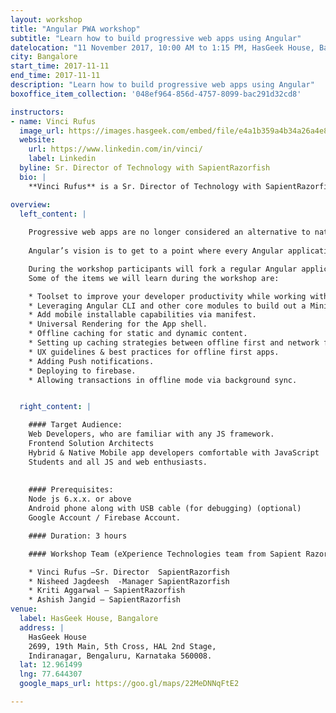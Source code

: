 ```yaml
---
layout: workshop
title: "Angular PWA workshop"
subtitle: "Learn how to build progressive web apps using Angular"
datelocation: "11 November 2017, 10:00 AM to 1:15 PM, HasGeek House, Bangalore"
city: Bangalore
start_time: 2017-11-11
end_time: 2017-11-11
description: "Learn how to build progressive web apps using Angular"
boxoffice_item_collection: '048ef964-856d-4757-8099-bac291d32cd8'

instructors:
- name: Vinci Rufus
  image_url: https://images.hasgeek.com/embed/file/e4a1b359a4b34a26a4e84693b2b5449d
  website:
    url: https://www.linkedin.com/in/vinci/
    label: Linkedin
  byline: Sr. Director of Technology with SapientRazorfish
  bio: |
    **Vinci Rufus** is a Sr. Director of Technology with SapientRazorfish and a Google Developer Expert. He consults various teams on their frontend architecture stack.

overview:
  left_content: |
  
    Progressive web apps are no longer considered an alternative to native mobile apps, instead they are evolving to becoming the de-facto way of building web apps.
    
    Angular’s vision is to get to a point where every Angular application deployed to production is by default AOT compiled and is a PWA.

    During the workshop participants will fork a regular Angular application and will go about converting it into a PWA.
    Some of the items we will learn during the workshop are:

    * Toolset to improve your developer productivity while working with Angular. 
    * Leveraging Angular CLI and other core modules to build out a Minimum Viable PWA (MVP)
    * Add mobile installable capabilities via manifest.
    * Universal Rendering for the App shell.
    * Offline caching for static and dynamic content.
    * Setting up caching strategies between offline first and network first.
    * UX guidelines & best practices for offline first apps.
    * Adding Push notifications. 
    * Deploying to firebase. 
    * Allowing transactions in offline mode via background sync.


  right_content: |

    #### Target Audience:
    Web Developers, who are familiar with any JS framework.
    Frontend Solution Architects
    Hybrid & Native Mobile app developers comfortable with JavaScript
    Students and all JS and web enthusiasts.
     
     
    #### Prerequisites:
    Node js 6.x.x. or above
    Android phone along with USB cable (for debugging) (optional)
    Google Account / Firebase Account.

    #### Duration: 3 hours

    #### Workshop Team (eXperience Technologies team from Sapient Razorfish): 

    * Vinci Rufus –Sr. Director  SapientRazorfish
    * Nisheed Jagdeesh  -Manager SapientRazorfish
    * Kriti Aggarwal – SapientRazorfish
    * Ashish Jangid – SapientRazorfish
venue:
  label: HasGeek House, Bangalore
  address: |
    HasGeek House
    2699, 19th Main, 5th Cross, HAL 2nd Stage,
    Indiranagar, Bengaluru, Karnataka 560008.
  lat: 12.961499
  lng: 77.644307      
  google_maps_url: https://goo.gl/maps/22MeDNNqFtE2

---
```

